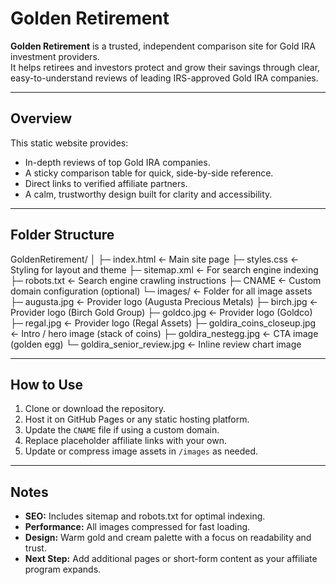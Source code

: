 # Golden Retirement

**Golden Retirement** is a trusted, independent comparison site for Gold IRA investment providers.  
It helps retirees and investors protect and grow their savings through clear, easy-to-understand reviews of leading IRS-approved Gold IRA companies.

---

## Overview
This static website provides:

- In-depth reviews of top Gold IRA companies.
- A sticky comparison table for quick, side-by-side reference.
- Direct links to verified affiliate partners.
- A calm, trustworthy design built for clarity and accessibility.

---

## Folder Structure
GoldenRetirement/
│
├─ index.html ← Main site page
├─ styles.css ← Styling for layout and theme
├─ sitemap.xml ← For search engine indexing
├─ robots.txt ← Search engine crawling instructions
├─ CNAME ← Custom domain configuration (optional)
└─ images/ ← Folder for all image assets
├─ augusta.jpg ← Provider logo (Augusta Precious Metals)
├─ birch.jpg ← Provider logo (Birch Gold Group)
├─ goldco.jpg ← Provider logo (Goldco)
├─ regal.jpg ← Provider logo (Regal Assets)
├─ goldira_coins_closeup.jpg ← Intro / hero image (stack of coins)
├─ goldira_nestegg.jpg ← CTA image (golden egg)
└─ goldira_senior_review.jpg ← Inline review chart image

---

## How to Use
1. Clone or download the repository.
2. Host it on GitHub Pages or any static hosting platform.
3. Update the `CNAME` file if using a custom domain.
4. Replace placeholder affiliate links with your own.
5. Update or compress image assets in `/images` as needed.

---

## Notes
- **SEO:** Includes sitemap and robots.txt for optimal indexing.
- **Performance:** All images compressed for fast loading.
- **Design:** Warm gold and cream palette with a focus on readability and trust.
- **Next Step:** Add additional pages or short-form content as your affiliate program expands.

